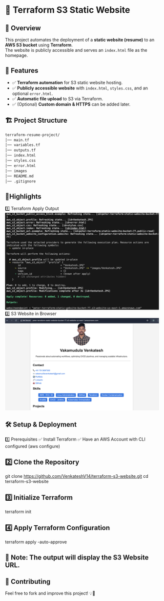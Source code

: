# 📌 Terraform S3 Static Website

## 🚀 Overview
This project automates the deployment of a **static website (resume)** to an **AWS S3 bucket** using **Terraform**.  
The website is publicly accessible and serves an `index.html` file as the homepage.

## 🎯 Features
- ✅ **Terraform automation** for S3 static website hosting.
- ✅ **Publicly accessible website** with `index.html`, `styles.css`, and an optional `error.html`.
- ✅ **Automatic file upload** to S3 via Terraform.
- ✅ (Optional) **Custom domain & HTTPS** can be added later.

## 🏗️ Project Structure
```bash
terraform-resume-project/
│── main.tf          
│── variables.tf     
│── outputs.tf       
│── index.html       
│── styles.css       
│── error.html       
│── images     
│── README.md     
│── .gitignore     
```
## 📸Highlights
1️⃣ Terraform Apply Output
![output-after-apply](images/output.JPG)
2️⃣ S3 Website in Browser
![in-the-browser](images/browser-web.JPG)

## 🛠️ Setup & Deployment
1️⃣ Prerequisites
✅ Install Terraform
✅ Have an AWS Account with CLI configured (aws configure)

## 2️⃣ Clone the Repository
git clone https://github.com/VenkateshV14/terraform-s3-website.git
cd terraform-s3-website

## 3️⃣ Initialize Terraform
terraform init

## 4️⃣ Apply Terraform Configuration
terraform apply -auto-approve
## 📌 Note: The output will display the S3 Website URL.

## 🤝 Contributing
Feel free to fork and improve this project! 💡🚀

